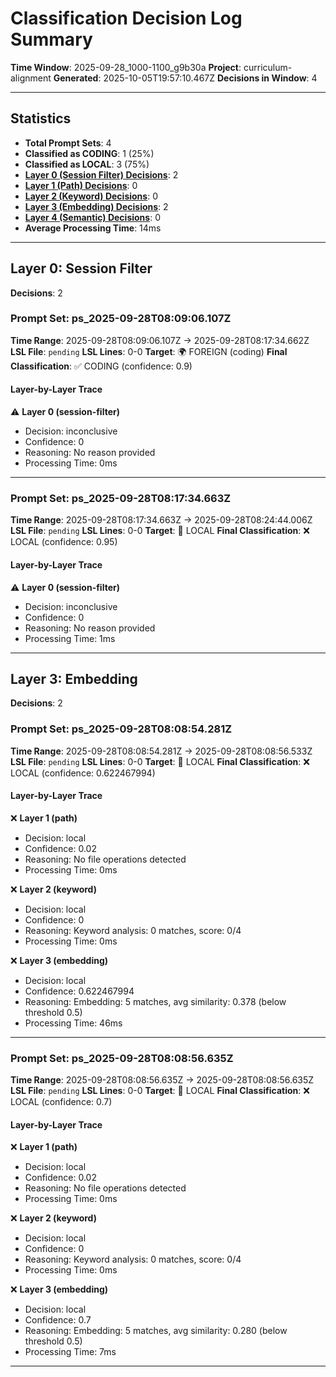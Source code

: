 # Classification Decision Log Summary

**Time Window**: 2025-09-28_1000-1100_g9b30a
**Project**: curriculum-alignment
**Generated**: 2025-10-05T19:57:10.467Z
**Decisions in Window**: 4

---

## Statistics

- **Total Prompt Sets**: 4
- **Classified as CODING**: 1 (25%)
- **Classified as LOCAL**: 3 (75%)
- **[Layer 0 (Session Filter) Decisions](#layer-0-session-filter)**: 2
- **[Layer 1 (Path) Decisions](#layer-1-path)**: 0
- **[Layer 2 (Keyword) Decisions](#layer-2-keyword)**: 0
- **[Layer 3 (Embedding) Decisions](#layer-3-embedding)**: 2
- **[Layer 4 (Semantic) Decisions](#layer-4-semantic)**: 0
- **Average Processing Time**: 14ms

---

## Layer 0: Session Filter

**Decisions**: 2

### Prompt Set: ps_2025-09-28T08:09:06.107Z

**Time Range**: 2025-09-28T08:09:06.107Z → 2025-09-28T08:17:34.662Z
**LSL File**: `pending`
**LSL Lines**: 0-0
**Target**: 🌍 FOREIGN (coding)
**Final Classification**: ✅ CODING (confidence: 0.9)

#### Layer-by-Layer Trace

⚠️ **Layer 0 (session-filter)**
- Decision: inconclusive
- Confidence: 0
- Reasoning: No reason provided
- Processing Time: 0ms

---

### Prompt Set: ps_2025-09-28T08:17:34.663Z

**Time Range**: 2025-09-28T08:17:34.663Z → 2025-09-28T08:24:44.006Z
**LSL File**: `pending`
**LSL Lines**: 0-0
**Target**: 📍 LOCAL
**Final Classification**: ❌ LOCAL (confidence: 0.95)

#### Layer-by-Layer Trace

⚠️ **Layer 0 (session-filter)**
- Decision: inconclusive
- Confidence: 0
- Reasoning: No reason provided
- Processing Time: 1ms

---

## Layer 3: Embedding

**Decisions**: 2

### Prompt Set: ps_2025-09-28T08:08:54.281Z

**Time Range**: 2025-09-28T08:08:54.281Z → 2025-09-28T08:08:56.533Z
**LSL File**: `pending`
**LSL Lines**: 0-0
**Target**: 📍 LOCAL
**Final Classification**: ❌ LOCAL (confidence: 0.622467994)

#### Layer-by-Layer Trace

❌ **Layer 1 (path)**
- Decision: local
- Confidence: 0.02
- Reasoning: No file operations detected
- Processing Time: 0ms

❌ **Layer 2 (keyword)**
- Decision: local
- Confidence: 0
- Reasoning: Keyword analysis: 0 matches, score: 0/4
- Processing Time: 0ms

❌ **Layer 3 (embedding)**
- Decision: local
- Confidence: 0.622467994
- Reasoning: Embedding: 5 matches, avg similarity: 0.378 (below threshold 0.5)
- Processing Time: 46ms

---

### Prompt Set: ps_2025-09-28T08:08:56.635Z

**Time Range**: 2025-09-28T08:08:56.635Z → 2025-09-28T08:08:56.635Z
**LSL File**: `pending`
**LSL Lines**: 0-0
**Target**: 📍 LOCAL
**Final Classification**: ❌ LOCAL (confidence: 0.7)

#### Layer-by-Layer Trace

❌ **Layer 1 (path)**
- Decision: local
- Confidence: 0.02
- Reasoning: No file operations detected
- Processing Time: 0ms

❌ **Layer 2 (keyword)**
- Decision: local
- Confidence: 0
- Reasoning: Keyword analysis: 0 matches, score: 0/4
- Processing Time: 0ms

❌ **Layer 3 (embedding)**
- Decision: local
- Confidence: 0.7
- Reasoning: Embedding: 5 matches, avg similarity: 0.280 (below threshold 0.5)
- Processing Time: 7ms

---

